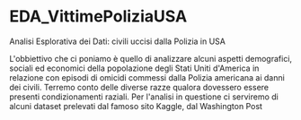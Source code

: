 # EDA_VittimePoliziaUSA

Analisi Esplorativa dei Dati: civili uccisi dalla Polizia in USA

L'obbiettivo che ci poniamo è quello di analizzare alcuni aspetti demografici, sociali ed economici della popolazione degli Stati Uniti d'America in relazione con episodi di omicidi commessi dalla Polizia americana ai danni dei civili. Terremo conto delle diverse razze qualora dovessero essere presenti condizionamenti raziali. Per l'analisi in questione ci serviremo di alcuni dataset prelevati dal famoso sito Kaggle, dal Washington Post
